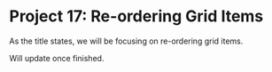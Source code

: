 <h1>Project 17: Re-ordering Grid Items</h1>
<p>As the title states, we will be focusing on re-ordering grid items.</p>
<p>Will update once finished.</p>